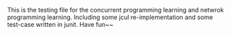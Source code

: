 This is the testing file for the concurrent programming learning and netwrok programming learning.
Including some jcul re-implementation and some test-case written in junit.
Have fun~~
